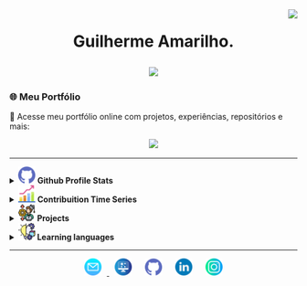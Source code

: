 <img align="right" src="https://visitor-badge.laobi.icu/badge?page_id=guilhermeAmarilho&style=flat-square">

# <p align="center">Guilherme Amarilho.</p>

<p align="center"> <img src = "https://readme-typing-svg.herokuapp.com?&color=FFFFFF&background=060630&center=true&vCenter=true&width=300&height=30&lines=Full-Stack+Developer;%2B+6+years+learning;Aways+learing+new+thinks"> </p>

### 🌐 Meu Portfólio

🎯 Acesse meu portfólio online com projetos, experiências, repositórios e mais:
<p align="center">
  <a href="http://guilhermeamarilho.github.io/" target="_blank">
    <img src="https://img.shields.io/badge/Portf%C3%B3lio-Visitar-blueviolredet?style=for-the-badge&logo=github">
  </a>  
</p>

---

<details>	
    <summary>
        <img src="img/github.png" width="30px" />
        <b> Github Profile Stats</b>
    </summary>
    <img height="180em" src="https://github-readme-stats.vercel.app/api?username=guilhermeamarilho&show_icons=true&count_private=true&theme=react&hide_border=true&bg_color=060630&title_color=79ff97&icon_color=79ff97"/>
    <img height="180em" src="https://github-readme-stats.vercel.app/api/top-langs/?username=guilhermeamarilho&langs_count=8&layout=compact&theme=react&hide_border=true&bg_color=060630&title_color=79ff97&icon_color=79ff97"/>
</details>

<details>
    <summary>
        <img src="img/graphic.png" width="30px"/>
        <b>Contribuition Time Series</b>
    </summary>
    <picture>
        <source media="(prefers-color-scheme: dark)" srcset="https://raw.githubusercontent.com/guilhermeamarilho/guilhermeamarilho/output/github-contribution-grid-snake-dark.svg"> 
        <source media="(prefers-color-scheme: light)" srcset="https://raw.githubusercontent.com/guilhermeamarilho/guilhermeamarilho/output/github-contribution-grid-snake.svg"> 
        <img alt="animação de cobra da grade de contribuição do github" src="https://raw.githubusercontent.com/guilhermeamarilho/guilhermeamarilho/output/github-contribution-grid-snake.svg"> 
    </picture>
</details>

<details>
	<summary>
		<b> 
		<img src="img/projects.png" width="30px"/> Projects
		</b>
	</summary>
	<summary>
		<ul style="padding-left: 2em; font-weight:bold;">
			<details open>
				<summary>
					<b> 
					<img src="img/javascript.png" width="30px"/> Javascript
					</b>
				</summary>
				<li style="margin-left: 2em;"><a href="https://guilhermeamarilho.github.io/BoxPlot" target="_blank" style="text-decoration; color: #2c3e50;">Gerador de gráfico de caixas (Js) </a></li>
				<li style="margin-left: 2em;"><a href="https://guilhermeamarilho.github.io/Histograma" target="_blank" style="text-decoration; color: #2c3e50;">Gerador de gráfico de histograma (Js) </a></li>
				<li style="margin-left: 2em;"><a href="https://guilhermeamarilho.github.io/angry_chicken" target="_blank" style="text-decoration; color: #2c3e50;">Angry Chicken (Js)</a></li>
				<li style="margin-left: 2em;"><a href="https://guilhermeamarilho.github.io/Cadastro_Series" target="_blank" style="text-decoration; color: #2c3e50;">Cadastro_Series (Js)</a></li>
				<li style="margin-left: 2em;"><a href="https://guilhermeamarilho.github.io/Projeto_Fisica" target="_blank" style="text-decoration; color: #2c3e50;">Simulador de física (Js)</a></li>
				<li style="margin-left: 2em;"><a href="https://guilhermeamarilho.github.io/ParaBocha" target="_blank" style="text-decoration; color: #2c3e50;">ParaBocha (Js)</a></li>
			</details>
			<details open>
				<summary>
					<b> 
					<img src="img/html.png" width="30px"/> HTML
					</b>
				</summary>
				<li style="margin-left: 2em;"><a href="https://guilhermeamarilho.github.io/Projeto_postagens" target="_blank" style="text-decoration; color: #2c3e50;">Projeto Postagens (HTML)</a></li>
				<li style="margin-left: 2em;"><a href="https://guilhermeamarilho.github.io/Arkadia" target="_blank" style="text-decoration; color: #2c3e50;">Projeto Arkadia (HTML)</a></li>
				<li style="margin-left: 2em;"><a href="https://guilhermeamarilho.github.io/MatchLocation" target="_blank" style="text-decoration; color: #2c3e50;">Projeto MatchLocation (HTML)</a></li>
				<li style="margin-left: 2em;"><a href="https://guilhermeamarilho.github.io/LifeStyle" target="_blank" style="text-decoration; color: #2c3e50;">LifeStyle (HTML)</a></li>
				<li style="margin-left: 2em;"><a href="https://guilhermeamarilho.github.io/Phonemania" target="_blank" style="text-decoration; color: #2c3e50;">Phonemania (HTML)</a></li>
			</details>
			<details open>
				<summary>
					<b> 
					<img src="img/php.png" width="30px"/> PHP
					</b>
				</summary>
                <li style="margin-left: 2em;"><a href="https://guilhermeamarilho.github.io/SimulaEmpresa" target="_blank" style="text-decoration; color: #2c3e50;">SimulaEmpresa (PHP)</a></li>
                <li style="margin-left: 2em;"><a href="https://guilhermeamarilho.github.io/FileParts" target="_blank" style="text-decoration; color: #2c3e50;">FileParts (PHP)</a></li>
                <li style="margin-left: 2em;"><a href="https://guilhermeamarilho.github.io/Farmacontrol/readme.md" target="_blank" style="text-decoration; color: #2c3e50;">Farmacontrol (PHP)</a></li>
				<li style="margin-left: 2em;"><a href="https://guilhermeamarilho.github.io/Cantina_MarketPlace" target="_blank" style="text-decoration; color: #2c3e50;">Cantina MarketPlace (php)</a></li>
				<li style="margin-left: 2em;"><a href="https://guilhermeamarilho.github.io/Cadastro_De_Arquivos" target="_blank" style="text-decoration; color: #2c3e50;">Cadastro De Arquivos (PHP)</a></li>
				<li style="margin-left: 2em;"><a href="https://guilhermeamarilho.github.io/Nottas/readme.md" target="_blank" style="text-decoration; color: #2c3e50;">Nottas - Marketplace (PHP)</a></li>
				<li style="margin-left: 2em;"><a href="https://guilhermeamarilho.github.io/ConsultaPro" target="_blank" style="text-decoration; color: #2c3e50;">ConsultaPro (PHP)</a></li>
				<li style="margin-left: 2em;"><a href="https://guilhermeamarilho.github.io/ClienteManager" target="_blank" style="text-decoration; color: #2c3e50;">ClienteManager (PHP)</a></li>
			</details>
			<details open>
				<summary>
					<b> 
					<img src="img/c.png" width="30px"/> C
					</b>
				</summary>
				<li style="margin-left: 2em;"><a href="https://guilhermeamarilho.github.io/Aproximacao_MonteCarlo" target="_blank" style="text-decoration; color: #2c3e50;">Aproximacao MonteCarlo (C)</a></li>
				<li style="margin-left: 2em;"><a href="https://guilhermeamarilho.github.io/Arvores_Binarias" target="_blank" style="text-decoration; color: #2c3e50;">Arvores Binárias (C)</a></li>
				<li style="margin-left: 2em;"><a href="https://guilhermeamarilho.github.io/Projeto_Hashing" target="_blank" style="text-decoration; color: #2c3e50;">Projeto de Hashing (C)</a></li>
				<li style="margin-left: 2em;"><a href="https://guilhermeamarilho.github.io/Projeto_Trade" target="_blank" style="text-decoration; color: #2c3e50;">Projeto Trade (C)</a></li>
			</details>
			<details open>
				<summary>
					<b> 
					<img src="img/python.png" width="30px"/> Python
					</b>
				</summary>
				<li style="margin-left: 2em;"><a href="https://guilhermeamarilho.github.io/Projeto_Escola" target="_blank" style="text-decoration; color: #2c3e50;">Projeto Escola (Py)</a></li>
				<li style="margin-left: 2em;"><a href="https://guilhermeamarilho.github.io/Projeto_Imagens" target="_blank" style="text-decoration; color: #2c3e50;">Projeto Imagens (Py)</a></li>
				<li style="margin-left: 2em;"><a href="https://guilhermeamarilho.github.io/Flask_MVC" target="_blank" style="text-decoration; color: #2c3e50;">Flask com MVC (Py)</a></li>
				<li style="margin-left: 2em;"><a href="https://guilhermeamarilho.github.io/Flask_WTF" target="_blank" style="text-decoration; color: #2c3e50;">Flask com WTF (Py)</a></li>
			</details>
			<details open>
				<summary>
					<b> 
					<img src="img/flutter.png" width="30px"/> Flutter
					</b>
				</summary>
				<li style="margin-left: 2em;"><a href="https://guilhermeamarilho.github.io/FlutterCam" target="_blank" style="text-decoration; color: #2c3e50;">FlutterCam (Dart)</a></li>
				<li style="margin-left: 2em;"><a href="https://guilhermeamarilho.github.io/FlutterLoginPage" target="_blank" style="text-decoration; color: #2c3e50;">Login Page (Dart)</a></li>
			</details>
			<details open>
				<summary>
					<b> 
					<img src="img/java.png" width="30px"/> Java
					</b>
				</summary>
				<li style="margin-left: 2em;"><a href="https://guilhermeamarilho.github.io/Projeto_HelpDesk" target="_blank" style="text-decoration; color: #2c3e50;">Projeto HelpDesk (Java)</a></li>
			</details>
		</ul>
	</summary>
</details>

<details>
    <summary>
        <b> 
        <img src="img/forLearning.png" width="30px"/> Learning languages
        </b>
    </summary>
    <ul style="padding-left: 2em; font-weight:bold;">
        <li style="margin-left: 2em;display:flex;flex-direction: row;align-items: center">
            <img src="img/javascript.png" width="30px"/> 
            <a href="https://github.com/GuilhermeAmarilho/Arquivos/tree/master/AprendendoLinguagens/Js" target="_blank" style="text-decoration; color: #2c3e50;">Javascript</a>
        </li>
        <li style="margin-left: 2em;display:flex;flex-direction: row;align-items: center">
            <img src="img/c.png" width="30px"/> 
            <a href="https://github.com/GuilhermeAmarilho/Arquivos/tree/master/AprendendoLinguagens/C" target="_blank" style="text-decoration; color: #2c3e50;">C</a>
        </li>
        <li style="margin-left: 2em;display:flex;flex-direction: row;align-items: center">
            <img src="img/git.png" width="30px"/> 
            <a href="https://github.com/GuilhermeAmarilho/Arquivos/tree/master/AprendendoLinguagens/GIT-GITHUB" target="_blank" style="text-decoration; color: #2c3e50;">GIT - GITHUB</a>
        </li>
        <li style="margin-left: 2em;display:flex;flex-direction: row;align-items: center">
            <img src="img/html.png" width="30px"/> 
            <a href="https://github.com/GuilhermeAmarilho/Arquivos/tree/master/AprendendoLinguagens/Html-Css" target="_blank" style="text-decoration; color: #2c3e50;">HTML e CSS</a>
        </li>
        <li style="margin-left: 2em;display:flex;flex-direction: row;align-items: center">
            <img src="img/java.png" width="30px"/> 
            <a href="https://github.com/GuilhermeAmarilho/Arquivos/tree/master/AprendendoLinguagens/Java" target="_blank" style="text-decoration; color: #2c3e50;">Java</a>
        </li>
        <li style="margin-left: 2em;display:flex;flex-direction: row;align-items: center">
            <img src="img/jquery.png" width="30px"/> 
            <a href="https://github.com/GuilhermeAmarilho/Arquivos/tree/master/AprendendoLinguagens/Jquery" target="_blank" style="text-decoration; color: #2c3e50;">JQuery</a>
        </li>
        <li style="margin-left: 2em;display:flex;flex-direction: row;align-items: center">
            <img src="img/markdown.png" width="30px"/> 
            <a href="https://github.com/GuilhermeAmarilho/Arquivos/tree/master/AprendendoLinguagens/Markdown" target="_blank" style="text-decoration; color: #2c3e50;">Markdown</a>
        </li>
        <li style="margin-left: 2em;display:flex;flex-direction: row;align-items: center">
            <img src="img/php.png" width="30px"/> 
            <a href="https://github.com/GuilhermeAmarilho/Arquivos/tree/master/AprendendoLinguagens/PHP" target="_blank" style="text-decoration; color: #2c3e50;">PHP</a>
        </li>
        <li style="margin-left: 2em;display:flex;flex-direction: row;align-items: center">
            <img src="img/python.png" width="30px"/> 
            <a href="https://github.com/GuilhermeAmarilho/Arquivos/tree/master/AprendendoLinguagens/Python" target="_blank" style="text-decoration; color: #2c3e50;">Python</a>
        </li>
        <li style="margin-left: 2em;display:flex;flex-direction: row;align-items: center">
            <img src="img/sql.png" width="30px"/> 
            <a href="https://github.com/GuilhermeAmarilho/Arquivos/tree/master/AprendendoLinguagens/Sql" target="_blank" style="text-decoration; color: #2c3e50;">SQL</a>
        </li>
    </ul>
    <br>

</details>

---

<p  align="center">
    <a href="mailto:guiamarilho1@gmail.com"><img src="img/mail.png"   width="30px" style="padding:0 1vw ">
    <a href="https://guilhermeamarilho.github.io/" target="_blank"><img src="img/site.png"  width="30px" style="padding:0 1vw"></a>
    <a href="https://github.com/GuilhermeAmarilho" target="_blank"><img src="img/github.png"  width="30px" style="padding:0 1vw"></a>
    <a href="https://www.linkedin.com/in/amarilho/" target="_blank"><img src="img/linkedin.png"  width="30px" style="padding:0 1vw"></a>
    <a href="https://instagram.com/gui_amarilho" target="_blank"><img src="img/instagram.png"  width="30px" style="padding:0 1vw"></a>
</p>
